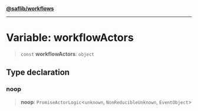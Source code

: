 [**@saflib/workflows**](../index.md)

***

# Variable: workflowActors

> `const` **workflowActors**: `object`

## Type declaration

### noop

> **noop**: `PromiseActorLogic`\<`unknown`, `NonReducibleUnknown`, `EventObject`\>
